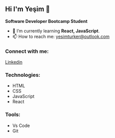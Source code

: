## Hi I'm Yeşim 👋 
**Software Developer Bootcamp Student**

<!--
**yesimcetintas/yesimcetintas** is a ✨ _special_ ✨ repository because its `README.md` (this file) appears on your GitHub profile.

Here are some ideas to get you started:

- 👯 I’m looking to collaborate on ...
- 🤔 I’m looking for help with ...
- 💬 Ask me about ...
- 🔭 I’m currently working on ...
- 😄 Pronouns: ...
- ⚡ Fun fact: ...

-->


- 🌱 I’m currently learning **React, JavaScript**.
- 📫 How to reach me: yesimturker@outlook.com

### Connect with me:
[Linkedin](https://www.linkedin.com/in/yesimcetintas/)

### Technologies:
* HTML
* CSS
* JavaScript
* React

### Tools:
* Vs Code
* Git

